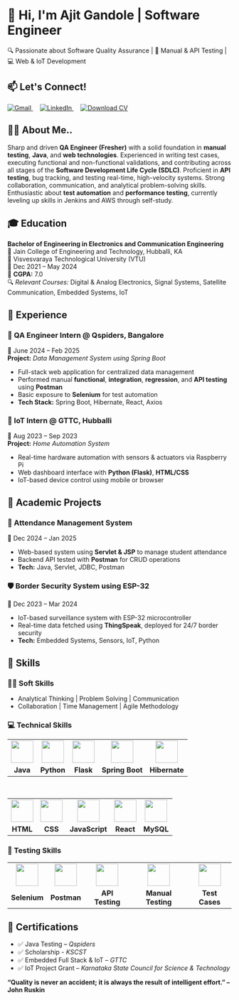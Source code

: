 # 👋 Hi, I'm Ajit Gandole | Software Engineer 
🔍 Passionate about Software Quality Assurance | 🧪 Manual & API Testing | 💻 Web & IoT Development


## 📫 Let's Connect!  
<p align="left">
  <a href="mailto:gandoleajit@gmail.com" target="_blank">
    <img src="https://img.shields.io/badge/Gmail-D14836?style=for-the-badge&logo=gmail&logoColor=white" alt="Gmail">
  </a>
  &nbsp;&nbsp;&nbsp;
  <a href="https://www.linkedin.com/in/ajit-gandole-29aa53339" target="_blank">
    <img src="https://img.shields.io/badge/LinkedIn-0077B5?style=for-the-badge&logo=linkedin&logoColor=white" alt="LinkedIn">
  </a>
  &nbsp;&nbsp;&nbsp;
  <a href="./AjitGandole.pdf" target="_blank">
    <img src="https://img.shields.io/badge/Download_CV-FF5722?style=for-the-badge&logo=adobeacrobatreader&logoColor=white" alt="Download CV">
  </a>
</p>


## 👨‍💻 About Me..  
Sharp and driven **QA Engineer (Fresher)** with a solid foundation in **manual testing**, **Java**, and **web technologies**. Experienced in writing test cases, executing functional and non-functional validations, and contributing across all stages of the **Software Development Life Cycle (SDLC)**. Proficient in **API testing**, bug tracking, and testing real-time, high-velocity systems. Strong collaboration, communication, and analytical problem-solving skills. Enthusiastic about **test automation** and **performance testing**, currently leveling up skills in Jenkins and AWS through self-study.


## 🎓 Education  
**Bachelor of Engineering in Electronics and Communication Engineering**  
📍 Jain College of Engineering and Technology, Hubballi, KA  
🧾 Visvesvaraya Technological University (VTU)  
📅 Dec 2021 – May 2024  
🎯 **CGPA:** 7.0  
🔍 *Relevant Courses:* Digital & Analog Electronics, Signal Systems, Satellite Communication, Embedded Systems, IoT  

## 💼 Experience  

### 📍 QA Engineer Intern @ Qspiders, Bangalore  
📅 June 2024 – Feb 2025  
**Project:** *Data Management System using Spring Boot*  
- Full-stack web application for centralized data management  
- Performed manual **functional**, **integration**, **regression**, and **API testing** using **Postman**  
- Basic exposure to **Selenium** for test automation  
- **Tech Stack:** Spring Boot, Hibernate, React, Axios  

### 📍 IoT Intern @ GTTC, Hubballi  
📅 Aug 2023 – Sep 2023  
**Project:** *Home Automation System*  
- Real-time hardware automation with sensors & actuators via Raspberry Pi  
- Web dashboard interface with **Python (Flask)**, **HTML/CSS**  
- IoT-based device control using mobile or browser  

## 🚀 Academic Projects  

### 📝 Attendance Management System  
📅 Dec 2024 – Jan 2025  
- Web-based system using **Servlet & JSP** to manage student attendance  
- Backend API tested with **Postman** for CRUD operations  
- **Tech:** Java, Servlet, JDBC, Postman  

### 🛡️ Border Security System using ESP-32  
📅 Dec 2023 – Mar 2024  
- IoT-based surveillance system with ESP-32 microcontroller  
- Real-time data fetched using **ThingSpeak**, deployed for 24/7 border security  
- **Tech:** Embedded Systems, Sensors, IoT, Python  

## 🧠 Skills  

### 👨‍💼 Soft Skills  
- Analytical Thinking | Problem Solving | Communication  
- Collaboration | Time Management | Agile Methodology  

### 💻 Technical Skills  

<div align="center">

<table>
  <tr align="center">
    <td><img src="https://cdn.jsdelivr.net/gh/devicons/devicon/icons/java/java-original.svg" width="50"/></td>
    <td><img src="https://cdn.jsdelivr.net/gh/devicons/devicon/icons/python/python-original.svg" width="50"/></td>
    <td><img src="https://cdn.jsdelivr.net/gh/devicons/devicon/icons/flask/flask-original.svg" width="50"/></td>
    <td><img src="https://cdn.jsdelivr.net/gh/devicons/devicon/icons/spring/spring-original.svg" width="50"/></td>
    <td><img src="https://cdn.jsdelivr.net/gh/devicons/devicon/icons/hibernate/hibernate-plain.svg" width="50"/></td>
  </tr>
  <tr align="center">
    <td><b>Java</b></td>
    <td><b>Python</b></td>
    <td><b>Flask</b></td>
    <td><b>Spring Boot</b></td>
    <td><b>Hibernate</b></td>
  </tr>
</table>

<br>

<table>
  <tr align="center">
    <td><img src="https://cdn.jsdelivr.net/gh/devicons/devicon/icons/html5/html5-original.svg" width="50"/></td>
    <td><img src="https://cdn.jsdelivr.net/gh/devicons/devicon/icons/css3/css3-original.svg" width="50"/></td>
    <td><img src="https://cdn.jsdelivr.net/gh/devicons/devicon/icons/javascript/javascript-original.svg" width="50"/></td>
    <td><img src="https://cdn.jsdelivr.net/gh/devicons/devicon/icons/react/react-original.svg" width="50"/></td>
    <td><img src="https://cdn.jsdelivr.net/gh/devicons/devicon/icons/mysql/mysql-original.svg" width="50"/></td>
  </tr>
  <tr align="center">
    <td><b>HTML</b></td>
    <td><b>CSS</b></td>
    <td><b>JavaScript</b></td>
    <td><b>React</b></td>
    <td><b>MySQL</b></td>
  </tr>
</table>

</div>

### 🧪 Testing Skills  

<div align="center">

<table>
  <tr align="center">
    <td><img src="https://cdn.jsdelivr.net/gh/devicons/devicon/icons/selenium/selenium-original.svg" width="50"/></td>
    <td><img src="https://img.icons8.com/external-tal-revivo-color-tal-revivo/96/null/external-postman-is-the-only-complete-api-development-environment-logo-color-tal-revivo.png" width="50"/></td>
    <td><img src="https://img.icons8.com/color/96/null/api-settings.png" width="50"/></td>
    <td><img src="https://img.icons8.com/external-flat-icons-inmotus-design/100/null/external-test-flat-icons-inmotus-design-8.png" width="50"/></td>
    <td><img src="https://img.icons8.com/color/96/null/test-passed.png" width="50"/></td>
  </tr>
  <tr align="center">
    <td><b>Selenium</b></td>
    <td><b>Postman</b></td>
    <td><b>API Testing</b></td>
    <td><b>Manual Testing</b>
    <td><b>Test Cases</b></td>
  </tr>
</table>

</div>


## 📜 Certifications  
- ✅ Java Testing – *Qspiders*
- ✅ Scholarship - *KSCST* 
- ✅ Embedded Full Stack & IoT – *GTTC*  
- ✅ IoT Project Grant – *Karnataka State Council for Science & Technology*

 **“Quality is never an accident; it is always the result of intelligent effort.” – John Ruskin**
